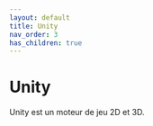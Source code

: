```yaml
---
layout: default
title: Unity
nav_order: 3
has_children: true
---
```

# Unity
Unity est un moteur de jeu 2D et 3D.
